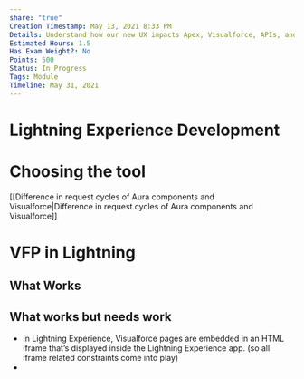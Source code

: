 ```yaml
---
share: "true"
Creation Timestamp: May 13, 2021 8:33 PM
Details: Understand how our new UX impacts Apex, Visualforce, APIs, and more
Estimated Hours: 1.5
Has Exam Weight?: No
Points: 500
Status: In Progress
Tags: Module
Timeline: May 31, 2021
---
```


# Lightning Experience Development

# Choosing the tool

[[Difference in request cycles of Aura components and Visualforce|Difference in request cycles of Aura components and Visualforce]]

# VFP in Lightning

## What Works

## What works but needs work

- In Lightning Experience, Visualforce pages are embedded in an HTML iframe that’s displayed inside the Lightning Experience app. (so all iframe related constraints come into play)
-
